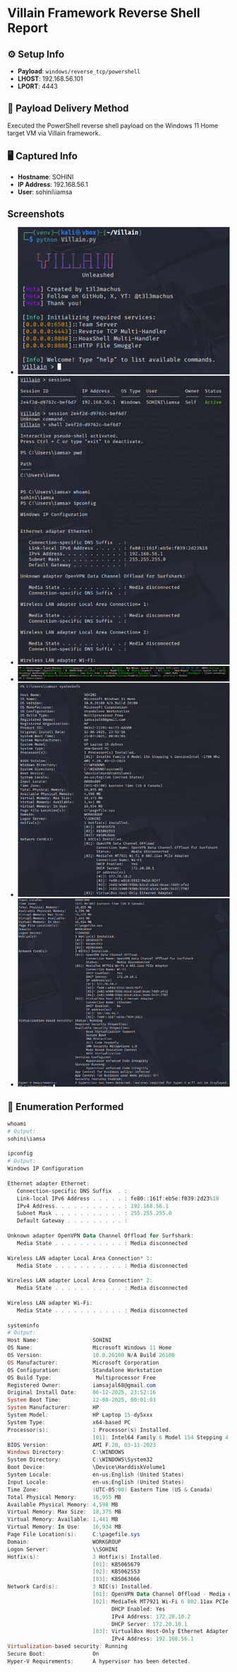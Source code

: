 # Villain Framework Reverse Shell Report

## ⚙️ Setup Info
- **Payload**: `windows/reverse_tcp/powershell`
- **LHOST**: 192.168.56.101
- **LPORT**: 4443

## 🔁 Payload Delivery Method
Executed the PowerShell reverse shell payload on the Windows 11 Home target VM via Villain framework.

## 🖥️ Captured Info
- **Hostname**: SOHINI
- **IP Address**: 192.168.56.1
- **User**: sohini\iamsa

## Screenshots
- ![Villain access Screenshot](Screenshots/Screenshot%205.png)
- ![Executing Commands](Screenshots/Screenshot%201.png)
- ![Payload testing in windows](Screenshots/Screenshot%202.png)
- ![System info windows 1](Screenshots/Screenshot%203.png)
- ![System info windows 2](Screenshots/Screenshot%204.png)

## 🔎 Enumeration Performed
```powershell
whoami
# Output:
sohini\iamsa

ipconfig
# Output:
Windows IP Configuration

Ethernet adapter Ethernet:
   Connection-specific DNS Suffix  . :
   Link-local IPv6 Address . . . . . : fe80::161f:eb5e:f039:2d23%18
   IPv4 Address. . . . . . . . . . . : 192.168.56.1
   Subnet Mask . . . . . . . . . . . : 255.255.255.0
   Default Gateway . . . . . . . . . :

Unknown adapter OpenVPN Data Channel Offload for Surfshark:
   Media State . . . . . . . . . . . : Media disconnected

Wireless LAN adapter Local Area Connection* 1:
   Media State . . . . . . . . . . . : Media disconnected

Wireless LAN adapter Local Area Connection* 2:
   Media State . . . . . . . . . . . : Media disconnected

Wireless LAN adapter Wi-Fi:
   Media State . . . . . . . . . . . : Media disconnected

systeminfo
# Output:
Host Name:                 SOHINI
OS Name:                   Microsoft Windows 11 Home
OS Version:                10.0.26100 N/A Build 26100
OS Manufacturer:           Microsoft Corporation
OS Configuration:          Standalone Workstation
OS Build Type:              Multiprocessor Free
Registered Owner:          iamsajal68@gmail.com
Original Install Date:     06-12-2025, 23:52:16
System Boot Time:          12-08-2025, 00:01:03
System Manufacturer:       HP
System Model:              HP Laptop 15-dy5xxx
System Type:               x64-based PC
Processor(s):              1 Processor(s) Installed.
                           [01]: Intel64 Family 6 Model 154 Stepping 4 GenuineIntel ~1700 Mhz
BIOS Version:              AMI F.20, 03-11-2023
Windows Directory:         C:\WINDOWS
System Directory:          C:\WINDOWS\System32
Boot Device:               \Device\HarddiskVolume1
System Locale:             en-us;English (United States)
Input Locale:              en-us;English (United States)
Time Zone:                 (UTC-05:00) Eastern Time (US & Canada)
Total Physical Memory:     16,955 MB
Available Physical Memory: 4,598 MB
Virtual Memory: Max Size:  18,375 MB
Virtual Memory: Available: 1,441 MB
Virtual Memory: In Use:    16,934 MB
Page File Location(s):     C:\pagefile.sys
Domain:                    WORKGROUP
Logon Server:              \\SOHINI
Hotfix(s):                 3 Hotfix(s) Installed.
                           [01]: KB5065679
                           [02]: KB5062553
                           [03]: KB5063666
Network Card(s):           3 NIC(s) Installed.
                           [01]: OpenVPN Data Channel Offload - Media disconnected
                           [02]: MediaTek MT7921 Wi-Fi 6 802.11ax PCIe Adapter
                                 DHCP Enabled: Yes
                                 IPv4 Address: 172.20.10.2
                                 DHCP Server: 172.20.10.1
                           [03]: VirtualBox Host-Only Ethernet Adapter
                                 IPv4 Address: 192.168.56.1
Virtualization-based security: Running
Secure Boot:               On
Hyper-V Requirements:      A hypervisor has been detected.
```
